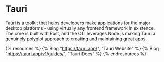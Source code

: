 # Tauri

Tauri is a toolkit that helps developers make applications for the major desktop platforms - using virtually any frontend framework in existence. The core is built with Rust, and the CLI leverages Node.js making Tauri a genuinely polyglot approach to creating and maintaining great apps.

{% resources %}
  {% Blog "https://tauri.app/", "Tauri Website" %}
  {% Blog "https://tauri.app/v1/guides/", "Tauri Docs" %}
{% endresources %}
